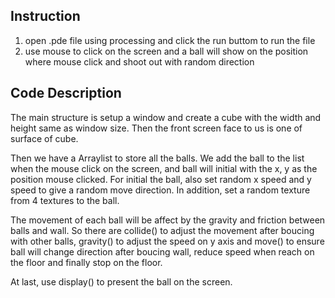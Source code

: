 ## Instruction
1. open .pde file using processing and click the run buttom to run the file
2. use mouse to click on the screen and a ball will show on the position where mouse click and shoot out with random direction

## Code Description
The main structure is setup a window and create a cube with the width and height same as window size. Then the front screen face to us is one of surface of cube.

Then we have a Arraylist to store all the balls. We add the ball to the list when the mouse click on the screen, and ball will initial with the x, y as the position mouse clicked. For initial the ball, also set random x speed and y speed to give a random move direction. In addition, set a random texture from 4 textures to the ball.

The movement of each ball will be affect by the gravity and friction between balls and wall. So there are collide() to adjust the movement after boucing with other balls, gravity() to adjust the speed on y axis and move() to ensure ball will change direction after boucing wall, reduce speed when reach on the floor and finally stop on the floor.

At last, use display() to present the ball on the screen.